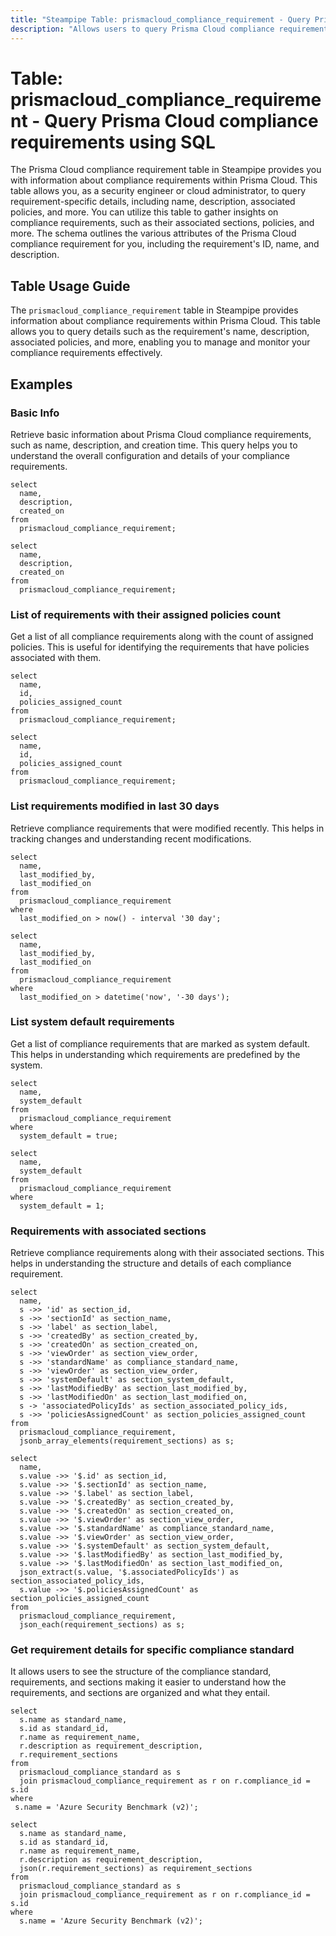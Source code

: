 ```yaml
---
title: "Steampipe Table: prismacloud_compliance_requirement - Query Prisma Cloud compliance requirements using SQL"
description: "Allows users to query Prisma Cloud compliance requirements. This table provides information about each requirement, including its name, description, associated policies, and more. It can be used to monitor and manage compliance requirements within Prisma Cloud."
---
```


# Table: prismacloud_compliance_requirement - Query Prisma Cloud compliance requirements using SQL

The Prisma Cloud compliance requirement table in Steampipe provides you with information about compliance requirements within Prisma Cloud. This table allows you, as a security engineer or cloud administrator, to query requirement-specific details, including name, description, associated policies, and more. You can utilize this table to gather insights on compliance requirements, such as their associated sections, policies, and more. The schema outlines the various attributes of the Prisma Cloud compliance requirement for you, including the requirement's ID, name, and description.

## Table Usage Guide

The `prismacloud_compliance_requirement` table in Steampipe provides information about compliance requirements within Prisma Cloud. This table allows you to query details such as the requirement's name, description, associated policies, and more, enabling you to manage and monitor your compliance requirements effectively.

## Examples

### Basic Info
Retrieve basic information about Prisma Cloud compliance requirements, such as name, description, and creation time. This query helps you to understand the overall configuration and details of your compliance requirements.

```sql+postgres
select
  name,
  description,
  created_on
from
  prismacloud_compliance_requirement;
```

```sql+sqlite
select
  name,
  description,
  created_on
from
  prismacloud_compliance_requirement;
```

### List of requirements with their assigned policies count
Get a list of all compliance requirements along with the count of assigned policies. This is useful for identifying the requirements that have policies associated with them.

```sql+postgres
select
  name,
  id,
  policies_assigned_count
from
  prismacloud_compliance_requirement;
```

```sql+sqlite
select
  name,
  id,
  policies_assigned_count
from
  prismacloud_compliance_requirement;
```

### List requirements modified in last 30 days
Retrieve compliance requirements that were modified recently. This helps in tracking changes and understanding recent modifications.

```sql+postgres
select
  name,
  last_modified_by,
  last_modified_on
from
  prismacloud_compliance_requirement
where
  last_modified_on > now() - interval '30 day';
```

```sql+sqlite
select
  name,
  last_modified_by,
  last_modified_on
from
  prismacloud_compliance_requirement
where
  last_modified_on > datetime('now', '-30 days');
```

### List system default requirements
Get a list of compliance requirements that are marked as system default. This helps in understanding which requirements are predefined by the system.

```sql+postgres
select
  name,
  system_default
from
  prismacloud_compliance_requirement
where
  system_default = true;
```

```sql+sqlite
select
  name,
  system_default
from
  prismacloud_compliance_requirement
where
  system_default = 1;
```

### Requirements with associated sections
Retrieve compliance requirements along with their associated sections. This helps in understanding the structure and details of each compliance requirement.

```sql+postgres
select
  name,
  s ->> 'id' as section_id,
  s ->> 'sectionId' as section_name,
  s ->> 'label' as section_label,
  s ->> 'createdBy' as section_created_by,
  s ->> 'createdOn' as section_created_on,
  s ->> 'viewOrder' as section_view_order,
  s ->> 'standardName' as compliance_standard_name,
  s ->> 'viewOrder' as section_view_order,
  s ->> 'systemDefault' as section_system_default,
  s ->> 'lastModifiedBy' as section_last_modified_by,
  s ->> 'lastModifiedOn' as section_last_modified_on,
  s -> 'associatedPolicyIds' as section_associated_policy_ids,
  s ->> 'policiesAssignedCount' as section_policies_assigned_count
from
  prismacloud_compliance_requirement,
  jsonb_array_elements(requirement_sections) as s;
```

```sql+sqlite
select
  name,
  s.value ->> '$.id' as section_id,
  s.value ->> '$.sectionId' as section_name,
  s.value ->> '$.label' as section_label,
  s.value ->> '$.createdBy' as section_created_by,
  s.value ->> '$.createdOn' as section_created_on,
  s.value ->> '$.viewOrder' as section_view_order,
  s.value ->> '$.standardName' as compliance_standard_name,
  s.value ->> '$.viewOrder' as section_view_order,
  s.value ->> '$.systemDefault' as section_system_default,
  s.value ->> '$.lastModifiedBy' as section_last_modified_by,
  s.value ->> '$.lastModifiedOn' as section_last_modified_on,
  json_extract(s.value, '$.associatedPolicyIds') as section_associated_policy_ids,
  s.value ->> '$.policiesAssignedCount' as section_policies_assigned_count
from
  prismacloud_compliance_requirement,
  json_each(requirement_sections) as s;
```

### Get requirement details for specific compliance standard
It allows users to see the structure of the compliance standard, requirements, and sections making it easier to understand how the requirements, and sections are organized and what they entail.

```sql+postgres
select
  s.name as standard_name,
  s.id as standard_id,
  r.name as requirement_name,
  r.description as requirement_description,
  r.requirement_sections
from
  prismacloud_compliance_standard as s
  join prismacloud_compliance_requirement as r on r.compliance_id = s.id
where
 s.name = 'Azure Security Benchmark (v2)';
```

```sql+sqlite
select
  s.name as standard_name,
  s.id as standard_id,
  r.name as requirement_name,
  r.description as requirement_description,
  json(r.requirement_sections) as requirement_sections
from
  prismacloud_compliance_standard as s
  join prismacloud_compliance_requirement as r on r.compliance_id = s.id
where
  s.name = 'Azure Security Benchmark (v2)';
```